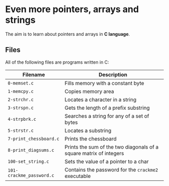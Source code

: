 # Even more pointers, arrays and strings

The aim is to learn about pointers and arrays in **C language**.

## Files
All of the following files are programs written in C:

| Filename | Description |
| -------- | ----------- |
| `0-memset.c` | Fills memory with a constant byte |
| `1-memcpy.c` | Copies memory area |
| `2-strchr.c` | Locates a character in a string |
| `3-strspn.c` | Gets the length of a prefix substring |
| `4-strpbrk.c` | Searches a string for any of a set of bytes |
| `5-strstr.c` | Locates a substring |
| `7-print_chessboard.c` | Prints the chessboard |
| `8-print_diagsums.c` | Prints the sum of the two diagonals of a square matrix of integers |
| `100-set_string.c` | Sets the value of a pointer to a char |
| `101-crackme_password.c` | Contains the password for the `crackme2` executable |
